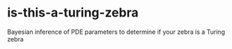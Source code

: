 # is-this-a-turing-zebra
Bayesian inference of PDE parameters to determine if your zebra is a Turing zebra
